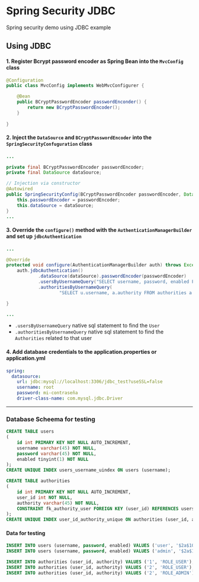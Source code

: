 # Spring Security JDBC
Spring security demo using JDBC example

## Using JDBC
#### 1. Register Bcrypt password encoder as Spring Bean into the `MvcConfig` class 
````java
@Configuration
public class MvcConfig implements WebMvcConfigurer {

    @Bean
    public BCryptPasswordEncoder passwordEnconder() {
        return new BCryptPasswordEncoder();
    }
    
}
````

#### 2. Inject the `DataSource` and `BCryptPasswordEncoder` into the `SpringSecurityConfuguration`  class
````java
...

private final BCryptPasswordEncoder passwordEncoder;
private final DataSource dataSource;

// Injection via constructor
@Autowired
public SpringSecurityConfig(BCryptPasswordEncoder passwordEncoder, DataSource dataSource) {
    this.passwordEncoder = passwordEncoder;
    this.dataSource = dataSource;
}
...

````

#### 3. Override the `configure()` method with the `AuthenticationManagerBuilder` and set up `jdbcAuthentication`
````java
...

@Override
protected void configure(AuthenticationManagerBuilder auth) throws Exception {
    auth.jdbcAuthentication()
            .dataSource(dataSource).passwordEncoder(passwordEncoder)
            .usersByUsernameQuery("SELECT username, password, enabled FROM users WHERE username = ?")
            .authoritiesByUsernameQuery(
                    "SELECT u.username, a.authority FROM authorities a INNER JOIN users u ON (a.user_id = u.id) WHERE u.username = ?");

}

...
````
* `.usersByUsernameQuery` native sql statement to find the `User`
* `.authoritiesByUsernameQuery` native sql statement to find the `Authorities` related to that user

#### 4. Add database credentials to the application.properties or application.yml
````yaml
spring:
  datasource:
    url: jdbc:mysql://localhost:3306/jdbc_test?useSSL=false
    username: root
    password: mi-contraseña
    driver-class-name: com.mysql.jdbc.Driver
````
---
### Database Scheema for testing
````sql
CREATE TABLE users
(
    id int PRIMARY KEY NOT NULL AUTO_INCREMENT,
    username varchar(45) NOT NULL,
    password varchar(45) NOT NULL,
    enabled tinyint(1) NOT NULL
);
CREATE UNIQUE INDEX users_username_uindex ON users (username);

CREATE TABLE authorities
(
    id int PRIMARY KEY NOT NULL AUTO_INCREMENT,
    user_id int NOT NULL,
    authority varchar(45) NOT NULL,
    CONSTRAINT fk_authority_user FOREIGN KEY (user_id) REFERENCES users (id) ON DELETE CASCADE ON UPDATE CASCADE
);
CREATE UNIQUE INDEX user_id_authority_unique ON authorities (user_id, authority);
````

#### Data for testing
````sql
INSERT INTO users (username, password, enabled) VALUES ('user', '$2a$10$UjkBbFTTLtrVrPWKm4AmjufiyGGGprc04nxghBeWmWyP1o25lA.ka', 1);
INSERT INTO users (username, password, enabled) VALUES ('admin', '$2a$10$U.kxzZsFe3.1Uw3qgVicXek9X8HeyRbVGMRsG3VeuoGWRXyV2zHF2', 1);

INSERT INTO authorities (user_id, authority) VALUES ('1', 'ROLE_USER');
INSERT INTO authorities (user_id, authority) VALUES ('2', 'ROLE_USER');
INSERT INTO authorities (user_id, authority) VALUES ('2', 'ROLE_ADMIN');
````